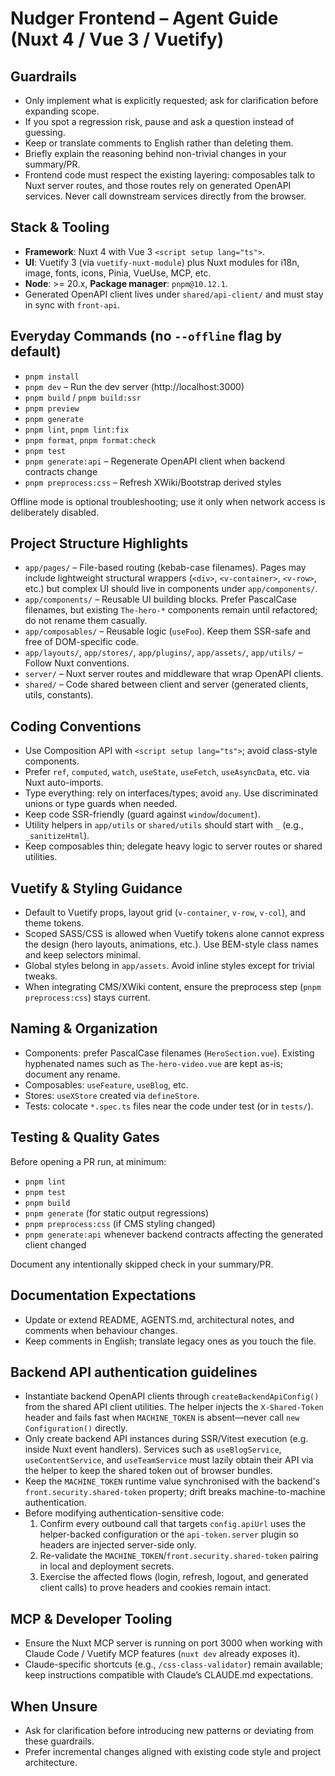 # Nudger Frontend – Agent Guide (Nuxt 4 / Vue 3 / Vuetify)

## Guardrails
- Only implement what is explicitly requested; ask for clarification before expanding scope.
- If you spot a regression risk, pause and ask a question instead of guessing.
- Keep or translate comments to English rather than deleting them.
- Briefly explain the reasoning behind non-trivial changes in your summary/PR.
- Frontend code must respect the existing layering: composables talk to Nuxt server routes, and those routes rely on generated OpenAPI services. Never call downstream services directly from the browser.

## Stack & Tooling
- **Framework**: Nuxt 4 with Vue 3 `<script setup lang="ts">`.
- **UI**: Vuetify 3 (via `vuetify-nuxt-module`) plus Nuxt modules for i18n, image, fonts, icons, Pinia, VueUse, MCP, etc.
- **Node**: >= 20.x, **Package manager**: `pnpm@10.12.1`.
- Generated OpenAPI client lives under `shared/api-client/` and must stay in sync with `front-api`.

## Everyday Commands (no `--offline` flag by default)
- `pnpm install`
- `pnpm dev` – Run the dev server (http://localhost:3000)
- `pnpm build` / `pnpm build:ssr`
- `pnpm preview`
- `pnpm generate`
- `pnpm lint`, `pnpm lint:fix`
- `pnpm format`, `pnpm format:check`
- `pnpm test`
- `pnpm generate:api` – Regenerate OpenAPI client when backend contracts change
- `pnpm preprocess:css` – Refresh XWiki/Bootstrap derived styles

Offline mode is optional troubleshooting; use it only when network access is deliberately disabled.

## Project Structure Highlights
- `app/pages/` – File-based routing (kebab-case filenames). Pages may include lightweight structural wrappers (`<div>`, `<v-container>`, `<v-row>`, etc.) but complex UI should live in components under `app/components/`.
- `app/components/` – Reusable UI building blocks. Prefer PascalCase filenames, but existing `The-hero-*` components remain until refactored; do not rename them casually.
- `app/composables/` – Reusable logic (`useFoo`). Keep them SSR-safe and free of DOM-specific code.
- `app/layouts/`, `app/stores/`, `app/plugins/`, `app/assets/`, `app/utils/` – Follow Nuxt conventions.
- `server/` – Nuxt server routes and middleware that wrap OpenAPI clients.
- `shared/` – Code shared between client and server (generated clients, utils, constants).

## Coding Conventions
- Use Composition API with `<script setup lang="ts">`; avoid class-style components.
- Prefer `ref`, `computed`, `watch`, `useState`, `useFetch`, `useAsyncData`, etc. via Nuxt auto-imports.
- Type everything: rely on interfaces/types; avoid `any`. Use discriminated unions or type guards when needed.
- Keep code SSR-friendly (guard against `window`/`document`).
- Utility helpers in `app/utils` or `shared/utils` should start with `_` (e.g., `_sanitizeHtml`).
- Keep composables thin; delegate heavy logic to server routes or shared utilities.

## Vuetify & Styling Guidance
- Default to Vuetify props, layout grid (`v-container`, `v-row`, `v-col`), and theme tokens.
- Scoped SASS/CSS is allowed when Vuetify tokens alone cannot express the design (hero layouts, animations, etc.). Use BEM-style class names and keep selectors minimal.
- Global styles belong in `app/assets`. Avoid inline styles except for trivial tweaks.
- When integrating CMS/XWiki content, ensure the preprocess step (`pnpm preprocess:css`) stays current.

## Naming & Organization
- Components: prefer PascalCase filenames (`HeroSection.vue`). Existing hyphenated names such as `The-hero-video.vue` are kept as-is; document any rename.
- Composables: `useFeature`, `useBlog`, etc.
- Stores: `useXStore` created via `defineStore`.
- Tests: colocate `*.spec.ts` files near the code under test (or in `tests/`).

## Testing & Quality Gates
Before opening a PR run, at minimum:
- `pnpm lint`
- `pnpm test`
- `pnpm build`
- `pnpm generate` (for static output regressions)
- `pnpm preprocess:css` (if CMS styling changed)
- `pnpm generate:api` whenever backend contracts affecting the generated client changed

Document any intentionally skipped check in your summary/PR.

## Documentation Expectations
- Update or extend README, AGENTS.md, architectural notes, and comments when behaviour changes.
- Keep comments in English; translate legacy ones as you touch the file.

## Backend API authentication guidelines
- Instantiate backend OpenAPI clients through `createBackendApiConfig()` from the shared API client utilities. The helper injects the `X-Shared-Token` header and fails fast when `MACHINE_TOKEN` is absent—never call `new Configuration()` directly.
- Only create backend API instances during SSR/Vitest execution (e.g. inside Nuxt event handlers). Services such as `useBlogService`, `useContentService`, and `useTeamService` must lazily obtain their API via the helper to keep the shared token out of browser bundles.
- Keep the `MACHINE_TOKEN` runtime value synchronised with the backend's `front.security.shared-token` property; drift breaks machine-to-machine authentication.
- Before modifying authentication-sensitive code:
  1. Confirm every outbound call that targets `config.apiUrl` uses the helper-backed configuration or the `api-token.server` plugin so headers are injected server-side only.
  2. Re-validate the `MACHINE_TOKEN`/`front.security.shared-token` pairing in local and deployment secrets.
  3. Exercise the affected flows (login, refresh, logout, and generated client calls) to prove headers and cookies remain intact.

## MCP & Developer Tooling
- Ensure the Nuxt MCP server is running on port 3000 when working with Claude Code / Vuetify MCP features (`nuxt dev` already exposes it).
- Claude-specific shortcuts (e.g., `/css-class-validator`) remain available; keep instructions compatible with Claude’s CLAUDE.md expectations.

## When Unsure
- Ask for clarification before introducing new patterns or deviating from these guardrails.
- Prefer incremental changes aligned with existing code style and project architecture.
